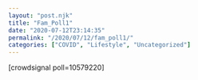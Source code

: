 ```yaml
---
layout: "post.njk"
title: "Fam_Poll1"
date: "2020-07-12T23:14:35"
permalink: "/2020/07/12/fam_poll1/"
categories: ["COVID", "Lifestyle", "Uncategorized"]
---
```


[crowdsignal poll=10579220]
